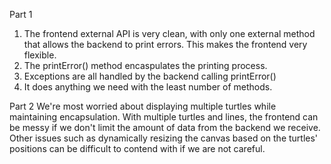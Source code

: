 Part 1
1. The frontend external API is very clean, with only one external method that allows the backend to print errors. This makes the frontend very flexible.
2. The printError() method encaspulates the printing process.
3. Exceptions are all handled by the backend calling printError()
4. It does anything we need with the least number of methods.

Part 2
We're most worried about displaying multiple turtles while maintaining encapsulation. With multiple turtles and lines, the frontend can be messy if we don't limit the amount of data from the backend we receive. Other issues such as dynamically resizing the canvas based on the turtles' positions can be difficult to contend with if we are not careful.
